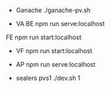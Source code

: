 - Ganache 
./ganache-pv.sh

- VA
BE
npm run serve:localhost

FE 
npm run start:localhost

- VF
npm run start:localhost

- AP
npm run serve:localhost

- sealers
pvs1
./dev.sh 1

